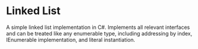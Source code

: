 Linked List
===========

A simple linked list implementation in C#. Implements all relevant interfaces and can be treated like any enumerable type, including addressing by index, IEnumerable implementation, and literal instantiation.
